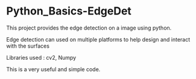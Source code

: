 # Python_Basics-EdgeDet
This project provides the edge detection on a image using python.

Edge detection can used on multiple platforms to help design and interact with the surfaces

Libraries used : cv2, Numpy

This is a very useful and simple code.

